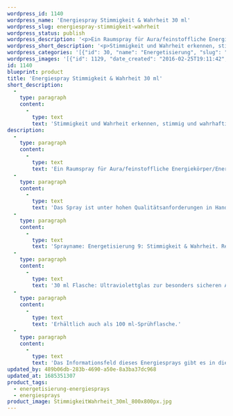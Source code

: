 ```yaml
---
wordpress_id: 1140
wordpress_name: 'Energiespray Stimmigkeit & Wahrheit 30 ml'
wordpress_slug: energiespray-stimmigkeit-wahrheit
wordpress_status: publish
wordpress_description: '<p>Ein Raumspray für Aura/feinstoffliche Energiekörper/Energiefelder in Räumen mit einem aktivierbaren Informationsfeld zu Stimmigkeit und Wahrheit sowie dem energetischen Zugang zu den dazugehörigen universellen Wissenspools.</p><p>Das Spray ist unter hohen Qualitätsanforderungen in Handarbeit in Deutschland hergestellt aus mehrfach gereinigtem und energetisiertem Wasser (76%, konserviert mit 96%igem Weingeist (24%). Abgestimmt auf die Energie ist die Komposition von naturreinen ätherischen Ölen* (Duftrichtung: blumig, lieblich).</p><p>Sprayname: Energetisierung 9: Stimmigkeit &amp; Wahrheit. Reihe: Energetisierung</p><p>30 ml Flasche: Ultraviolettglas zur besonders sicheren Aufbewahrung mit hochwertigem, goldfarbenen Metallpumpzerstäuber (Steigrohr: Plastik). Etikett: Wasserfest, leicht energetisiert mit dem Informationsfeld des Airsprays.</p><p>Erhältlich auch als 100 ml-Sprühflasche.</p><p>Das Informationsfeld dieses Energiesprays gibt es in diesem Shop auch als <a href="https://my.feenbaum.de/produkt-kategorie/energiebilder/fotokarten/energetisierung-fotokarten/">Fotokarte</a>, <a href="https://my.feenbaum.de/produkt-kategorie/energiebilder/wandbilder/energetisierung/">Wandbild</a> und <a href="https://my.feenbaum.de/produkt-kategorie/energiekissen/energetisierung-energiekissen/">Energiekissen</a></p><p><a href="https://my.feenbaum.de/anwendung-energiesprays/">Anwendungshinweise</a></p>'
wordpress_short_description: '<p>Stimmigkeit und Wahrheit erkennen, stimmig und wahrhaftig agieren</p>'
wordpress_categories: '[{"id": 30, "name": "Energetisierung", "slug": "energetisierung-energiesprays"}, {"id": 29, "name": "Energiesprays", "slug": "energiesprays"}]'
wordpress_images: '[{"id": 1129, "date_created": "2016-02-25T19:11:42", "date_created_gmt": "2016-02-25T17:11:42", "date_modified": "2016-02-25T19:11:42", "date_modified_gmt": "2016-02-25T17:11:42", "src": "https://my.feenbaum.de/wp-content/uploads/2016/02/StimmigkeitWahrheit_30ml_800x800px.jpg", "name": "StimmigkeitWahrheit_30ml_800x800px", "alt": ""}, {"id": 1237, "date_created": "2016-02-26T12:03:37", "date_created_gmt": "2016-02-26T10:03:37", "date_modified": "2016-02-26T12:03:37", "date_modified_gmt": "2016-02-26T10:03:37", "src": "https://my.feenbaum.de/wp-content/uploads/2016/02/9-Stimmigkeit-Wahrheit_800x800-W2.jpg", "name": "9-Stimmigkeit-Wahrheit_800x800-W2", "alt": ""}]'
id: 1140
blueprint: product
title: 'Energiespray Stimmigkeit & Wahrheit 30 ml'
short_description:
  -
    type: paragraph
    content:
      -
        type: text
        text: 'Stimmigkeit und Wahrheit erkennen, stimmig und wahrhaftig agieren'
description:
  -
    type: paragraph
    content:
      -
        type: text
        text: 'Ein Raumspray für Aura/feinstoffliche Energiekörper/Energiefelder in Räumen mit einem aktivierbaren Informationsfeld zu Stimmigkeit und Wahrheit sowie dem energetischen Zugang zu den dazugehörigen universellen Wissenspools.'
  -
    type: paragraph
    content:
      -
        type: text
        text: 'Das Spray ist unter hohen Qualitätsanforderungen in Handarbeit in Deutschland hergestellt aus mehrfach gereinigtem und energetisiertem Wasser (76%, konserviert mit 96%igem Weingeist (24%). Abgestimmt auf die Energie ist die Komposition von naturreinen ätherischen Ölen* (Duftrichtung: blumig, lieblich).'
  -
    type: paragraph
    content:
      -
        type: text
        text: 'Sprayname: Energetisierung 9: Stimmigkeit & Wahrheit. Reihe: Energetisierung'
  -
    type: paragraph
    content:
      -
        type: text
        text: '30 ml Flasche: Ultraviolettglas zur besonders sicheren Aufbewahrung mit hochwertigem, goldfarbenen Metallpumpzerstäuber (Steigrohr: Plastik). Etikett: Wasserfest, leicht energetisiert mit dem Informationsfeld des Airsprays.'
  -
    type: paragraph
    content:
      -
        type: text
        text: 'Erhältlich auch als 100 ml-Sprühflasche.'
  -
    type: paragraph
    content:
      -
        type: text
        text: 'Das Informationsfeld dieses Energiesprays gibt es in diesem Shop auch als Fotokarte, Wandbild und Energiekissen'
updated_by: 489b06db-283b-4690-a50e-8a3ba37dc968
updated_at: 1685351307
product_tags:
  - energetisierung-energiesprays
  - energiesprays
product_image: StimmigkeitWahrheit_30ml_800x800px.jpg
---
```

